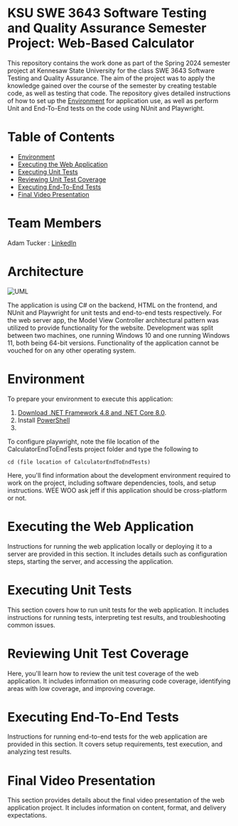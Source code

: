# KSU SWE 3643 Software Testing and Quality Assurance Semester Project: Web-Based Calculator

This repository contains the work done as part of the Spring 2024 semester project at Kennesaw State University for the class SWE 3643 Software Testing and Quality Assurance. The aim of the project was to apply the knowledge gained over the course of the semester by creating testable code, as well as testing that code. The repository gives detailed instructions of how to set up the [Environment](#environment) for application use, as well as perform Unit and End-To-End tests on the code using NUnit and Playwright.

# Table of Contents

- [Environment](#environment)
- [Executing the Web Application](#executing-the-web-application)
- [Executing Unit Tests](#executing-unit-tests)
- [Reviewing Unit Test Coverage](#reviewing-unit-test-coverage)
- [Executing End-To-End Tests](#executing-end-to-end-tests)
- [Final Video Presentation](#final-video-presentation)

# Team Members

Adam Tucker : [LinkedIn](https://www.linkedin.com/in/atucker84/)

# Architecture

![UML](https://www.plantuml.com/plantuml/svg/VL9DQnin4BtlhnYIYqDmUY-bP9Euf0T_K6zIA0KZhoPhqLbfaKQsGyb_hzJrncATzHviYNblD6_UktKiBFkQCa5aThNQArrbMIFAFw92kBWNL7eIR2nCTAKqmk9G-WGpKQCBIBo0IrBLXjVaCVkRGVXA4ix1aNqWjyNuNKCkvUWANiW81gKRppbSfzUx13ld3TfYP-ODMg7b57bZf1lTtDnSPGbigNIlPRz7G5I47xM9eBSiUpih_aahXW8TEzWg0RDuxzI_OjnWq3-aFe9RRi1qArW5LT_Ym66mXL6QdmLvTAiVoDvgj_JrwEg0Vb1R9N5rYiwr_8NMT9o9jSO6LYAxUxhJ6fN2cG77uwydrS7T_CGrBD5kqKBUDFqmTDkO6edaZlTdXRlaUcyqMqE4riNHqdkSvWZl5uvz-vM-W65lvRWmu_2NMBiWyRgpGKZFN_ZONrcOy9Ew2zS9u4cj2iM41Uuvs2IaozsnsdfrmWZfw8TZvkirMhTwKAu90xh9li6IKSuzDxuDmq2pDZp3sUawpWpdxIjfZFhTPaO745fL2lgkmzFl_F-iAJedgg5HxWc5lVFCHhTdTo37xHJc0L-49rwoO1ozPnK6rnsjJgt_38z5iOXmYax-rl28GX8w1tVMx1pQ68IIZ9TmcPYwKHAXLBOaR2rE2D2TuCkPvqBVMzJIr_GF)

The application is using C# on the backend, HTML on the frontend, and NUnit and Playwright for unit tests and end-to-end tests respectively. For the web server app, the Model View Controller architectural pattern was utilized to provide functionality for the website.
Development was split between two machines, one running Windows 10 and one running Windows 11, both being 64-bit versions. Functionality of the application cannot be vouched for on any other operating system. 

# Environment
To prepare your environment to execute this application:
1. [Download .NET Framework 4.8 and .NET Core 8.0](https://dotnet.microsoft.com/en-us/download).
2. Install [PowerShell](https://learn.microsoft.com/en-us/powershell/scripting/install/installing-powershell?view=powershell-7.4)
3. 



To configure playwright, note the file location of the CalculatorEndToEndTests project folder and type the following to 
``` 
cd (file location of CalculatorEndToEndTests)
```

Here, you'll find information about the development environment required to work on the project, including software dependencies, tools, and setup instructions.
WEE WOO ask jeff if this application should be cross-platform or not.


# Executing the Web Application

Instructions for running the web application locally or deploying it to a server are provided in this section. It includes details such as configuration steps, starting the server, and accessing the application.

# Executing Unit Tests

This section covers how to run unit tests for the web application. It includes instructions for running tests, interpreting test results, and troubleshooting common issues.

# Reviewing Unit Test Coverage

Here, you'll learn how to review the unit test coverage of the web application. It includes information on measuring code coverage, identifying areas with low coverage, and improving coverage.

# Executing End-To-End Tests

Instructions for running end-to-end tests for the web application are provided in this section. It covers setup requirements, test execution, and analyzing test results.

# Final Video Presentation

This section provides details about the final video presentation of the web application project. It includes information on content, format, and delivery expectations.

